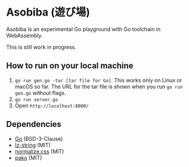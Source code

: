 # Asobiba (遊び場)

Asobiba is an experimental Go playground with Go toolchain in WebAssembly.

This is still work in progress.

## How to run on your local machine

1. `go run gen.go -tar [tar file for Go]`. This works only on Linux or macOS so far. The URL for the tar file is shown when you run `go run gen.go` without flags.
2. `go run server.go`
3. Open `http://localhost:8000/`

## Dependencies

* [Go](https://golang.org/) (BSD-3-Clause)
* [lz-string](https://github.com/pieroxy/lz-string) (MIT)
* [normalize.css](https://github.com/necolas/normalize.css) (MIT)
* [pako](https://github.com/nodeca/pako) (MIT)
